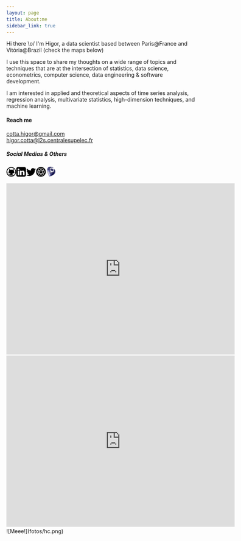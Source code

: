 ```yaml
---
layout: page
title: About:me
sidebar_link: true
---
```



Hi there \o/ I'm Higor, a data scientist based between Paris@France and Vitória@Brazil (check the maps below)

I use this space to share my thoughts on a wide range of topics and techniques that are at the intersection of statistics, data science, econometrics, computer science, data engineering & software development.

I am interested in applied and theoretical aspects of time series analysis, regression analysis, multivariate statistics, high-dimension techniques, and machine learning.

#### Reach me
cotta.higor@gmail.com<br>
higor.cotta@l2s.centralesupelec.fr

##### Social Medias & Others
<a class="icon" style="display:inline" href="https://github.com/{{ site.github_username }}"><img class="icon" style="display:inline" src="fotos/github.png"/></a><a class="icon" style="display:inline" href="https://linkedin.com/in/{{ site.linkedin }}"><img class="icon" style="display:inline" src="fotos/linkedin.png"/></a><a style="display:inline" href="https://twitter.com/{{ site.twitter }}"><img style="display:inline" src="fotos/twitter.png"/></a><a style="display:inline" href="https://scholar.google.fr/citations?user=aBOtZjIAAAAJ"><img style="display:inline" src="fotos/gs.png"/></a><a style="display:inline" href="http://lattes.cnpq.br/2488791027245465"><img width="28" height="28" src="fotos/lattes.jpeg"/></a>

<iframe src="https://www.google.com/maps/embed?pb=!1m18!1m12!1m3!1d100785.12347671446!2d-40.351233426616844!3d-20.274323631798925!2m3!1f0!2f0!3f0!3m2!1i1024!2i768!4f13.1!3m3!1m2!1s0xb83d5d85374ee9%3A0x97595e7ea70ed809!2sVitoria%2C+Vit%C3%B3ria+-+State+of+Esp%C3%ADrito+Santo!5e1!3m2!1sen!2sbr!4v1561314105163!5m2!1sen!2sbr&zoom=12" width="600" height="450" frameborder="0" style="border:0" allowfullscreen></iframe>
<iframe src="https://www.google.com/maps/embed?pb=!1m18!1m12!1m3!1d66973.74636324089!2d2.1236517396700556!3d48.71089149490838!2m3!1f0!2f0!3f0!3m2!1i1024!2i768!4f13.1!3m3!1m2!1s0x47e67f5ab9b602a9%3A0x7cfcf25a43cab9eb!2sCentraleSup%C3%A9lec+-+Campus+Gif!5e1!3m2!1sen!2sbr!4v1561314151388!5m2!1sen!2sbr&z=10" width="600" height="450" frameborder="0" style="border:0" allowfullscreen></iframe>
![Meee!](fotos/hc.png)